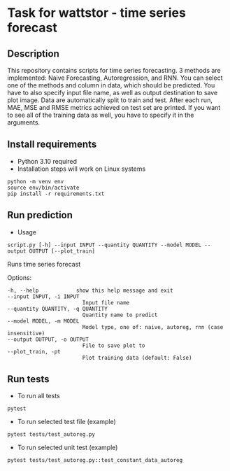 # Task for wattstor - time series forecast

## Description
This repository contains scripts for time series forecasting. 3 methods are implemented:
Naive Forecasting, Autoregression, and RNN. You can select one of the methods and column in data, which should be predicted. You have to also specify input file name, as well as output destination to save plot image. Data are automatically split to train and test. After each run, MAE, MSE and RMSE metrics achieved on test set are printed. If you want to see all of the training data as well, you have to specify it in the arguments.

## Install requirements
- Python 3.10 required
- Installation steps will work on Linux systems
```
python -m venv env
source env/bin/activate
pip install -r requirements.txt
```


## Run prediction
- Usage

```script.py [-h] --input INPUT --quantity QUANTITY --model MODEL --output OUTPUT [--plot_train]```

Runs time series forecast

Options:

    -h, --help            show this help message and exit
    --input INPUT, -i INPUT
                            Input file name
    --quantity QUANTITY, -q QUANTITY
                            Quantity name to predict
    --model MODEL, -m MODEL
                            Model type, one of: naive, autoreg, rnn (case insensitive)
    --output OUTPUT, -o OUTPUT
                            File to save plot to
    --plot_train, -pt     
                            Plot training data (default: False)

## Run tests
- To run all tests
```
pytest
```
- To run selected test file (example)
```
pytest tests/test_autoreg.py
```
- To run selected unit test (example)
```
pytest tests/test_autoreg.py::test_constant_data_autoreg
```
